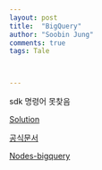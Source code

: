 ```yaml
---
layout: post
title:  "BigQuery"
author: "Soobin Jung"
comments: true
tags: Tale



---
```


sdk 명령어 못찾음



[Solution](https://gist.github.com/dwchiang/10849350)

[공식문서](https://cloud.google.com/bigquery/docs/quickstarts/quickstart-command-line)

[Nodes-bigquery](https://github.com/googleapis/nodejs-bigquery/blob/6438df629e9adb707338bd53959c7c10e0ae2936/samples/queryStackOverflow.js) 

